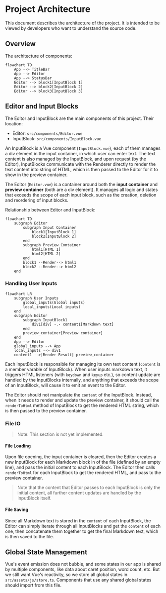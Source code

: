 # Project Architecture

This document describes the architecture of the project. It is intended to be 
viewed by developers who want to understand the source code.

## Overview

The architecture of components:

```mermaid
flowchart TD
    App --> TitleBar
    App --> Editor
    App --> StatusBar
    Editor --> block1[InputBlock 1]
    Editor --> block2[InputBlock 2]
    Editor --> block3[InputBlock 3]
```

## Editor and Input Blocks

The Editor and InputBlock are the main components of this project. Their location:

- Editor: `src/components/Editor.vue`
- InputBlock: `src/components/InputBlock.vue`

An InputBlock is a Vue component (`InputBlock.vue`), each of them manages a div element in the input container, in which user can enter text. The text content is also managed by the InputBlock, and upon request (by the Editor), InputBlocks communicate with the Renderer directly to render the text content into string of HTML, which is then passed to the Editor for it to show in the preview container.

The Editor (`Editor.vue`) is a container around both the **input container** and **preview container** (both are a div element). It manages all logic and states that exceeds the scope of each input block, such as the creation, deletion and reordering of input blocks.

Relationship between Editor and InputBlock:

```mermaid
flowchart TD
    subgraph Editor
        subgraph Input Container
            block1[InputBlock 1]
            block2[InputBlock 2]
        end
        subgraph Preview Container
            html1[HTML 1]
            html2[HTML 2]
        end
        block1 --Render--> html1
        block2 --Render--> html2
    end
```


### Handling User Inputs

```mermaid
flowchart LR
    subgraph User Inputs
        global_inputs(Global inputs)
        local_inputs(Local inputs)
    end
    subgraph Editor
        subgraph InputBlock1
            div1[div] -.- content1[Markdown text]
        end
        preview_container[Preview container]
    end
    App --> Editor
    global_inputs --> App
    local_inputs --> div1
    content1 -->|Render Result| preview_container
```


Each InputBlock is responsible for managing its own text content (`content` is a member varable of InputBlock). When user inputs markdown text, it triggers HTML listeners (with `keydown` and `keyup` etc.), so content update are handled by the InputBlocks internally, and anything that exceeds the scope of an InputBlock, will cause it to emit an event to the Editor.

The Editor should not manipulate the `content` of the InputBlock. Instead, when it needs to render and update the preview container, it should call the `renderToHtml` method of InputBlock to get the rendered HTML string, which is then passed to the preview container.


### File IO

> Note: This section is not yet implemented.

#### File Loading

Upon file opening, the input container is cleared, then the Editor creates a new InputBlock for each Markdown block in of the file (defined by an empty line), and pass the initial content to each InputBlock. The Editor then calls `renderToHtml` for each InputBlock to get the rendered HTML, and pass to the preview container.

> Note that the content that Editor passes to each InputBlock is only the initial content, all further content updates are handled by the InputBlock itself.

#### File Saving

Since all Markdown text is stored in the `content` of each InputBlock, the Editor can simply iterate through all InputBlocks and get the `content` of each one, then concatenate them together to get the final Markdown text, which is then saved to the file.


## Global State Management

Vue's event emission does not bubble, and some states in our app is shared by multiple components, like data about caret position, word count, etc. But we still want Vue's reactivity, so we store all global states in `src/assets/js/store.ts`. Components that use any shared global states should import from this file.

